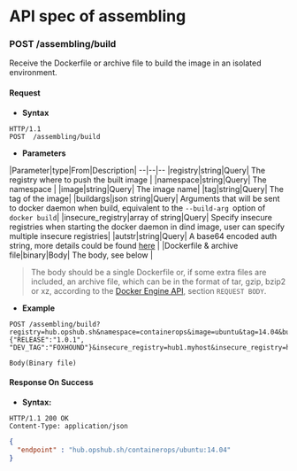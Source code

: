 # API spec of assembling


### POST  /assembling/build

Receive the Dockerfile or archive file to build the image in an isolated environment.

#### Request

- **Syntax**
```http
HTTP/1.1
POST  /assembling/build
```

- **Parameters**

|Parameter|type|From|Description|
--|--|--
|registry|string|Query| The registry where to push the built image |
|namespace|string|Query| The namespace |
|image|string|Query| The image name|
|tag|string|Query| The tag of the image|
|buildargs|json string|Query| Arguments that will be sent to docker daemon when build, equivalent to the `--build-arg `option of `docker build`|
|insecure_registry|array of string|Query| Specify insecure registries when starting the docker daemon in dind image, user can specify multiple insecure registries|
|autstr|string|Query| A base64 encoded auth string, more details could be found [here](https://docs.docker.com/engine/api/v1.30/#section/Authentication) |
|Dockerfile & archive file|binary|Body| The body, see below |

> The body should be a single Dockerfile or, if some extra files are included, an archive file, which can be in the format of tar, gzip, bzip2 or xz, according to the [Docker Engine API](https://docs.docker.com/engine/api/v1.31/#operation/ImageBuild), section `REQUEST BODY`.



- **Example**

```http
POST /assembling/build?registry=hub.opshub.sh&namespace=containerops&image=ubuntu&tag=14.04&buildargs={"RELEASE":"1.0.1", "DEV_TAG":"FOXHOUND"}&insecure_registry=hub1.myhost&insecure_registry=hub2.myhost&authstr=0bdaf9cf38....

Body(Binary file)

```

#### Response On Success

- **Syntax:**
```
HTTP/1.1 200 OK
Content-Type: application/json
```

```json
{
  "endpoint" : "hub.opshub.sh/containerops/ubuntu:14.04"
}
```
